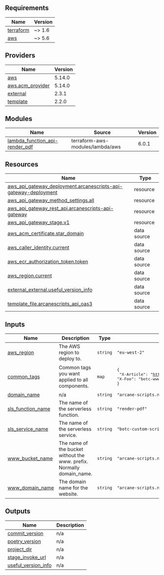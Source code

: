 ## Requirements

| Name | Version |
|------|---------|
| <a name="requirement_terraform"></a> [terraform](#requirement\_terraform) | ~> 1.6 |
| <a name="requirement_aws"></a> [aws](#requirement\_aws) | ~> 5.6 |

## Providers

| Name | Version |
|------|---------|
| <a name="provider_aws"></a> [aws](#provider\_aws) | 5.14.0 |
| <a name="provider_aws.acm_provider"></a> [aws.acm\_provider](#provider\_aws.acm\_provider) | 5.14.0 |
| <a name="provider_external"></a> [external](#provider\_external) | 2.3.1 |
| <a name="provider_template"></a> [template](#provider\_template) | 2.2.0 |

## Modules

| Name | Source | Version |
|------|--------|---------|
| <a name="module_lambda_function_api-render_pdf"></a> [lambda\_function\_api-render\_pdf](#module\_lambda\_function\_api-render\_pdf) | terraform-aws-modules/lambda/aws | 6.0.1 |

## Resources

| Name | Type |
|------|------|
| [aws_api_gateway_deployment.arcanescripts-api-gateway-deployment](https://registry.terraform.io/providers/hashicorp/aws/latest/docs/resources/api_gateway_deployment) | resource |
| [aws_api_gateway_method_settings.all](https://registry.terraform.io/providers/hashicorp/aws/latest/docs/resources/api_gateway_method_settings) | resource |
| [aws_api_gateway_rest_api.arcanescripts-api-gateway](https://registry.terraform.io/providers/hashicorp/aws/latest/docs/resources/api_gateway_rest_api) | resource |
| [aws_api_gateway_stage.v1](https://registry.terraform.io/providers/hashicorp/aws/latest/docs/resources/api_gateway_stage) | resource |
| [aws_acm_certificate.star_domain](https://registry.terraform.io/providers/hashicorp/aws/latest/docs/data-sources/acm_certificate) | data source |
| [aws_caller_identity.current](https://registry.terraform.io/providers/hashicorp/aws/latest/docs/data-sources/caller_identity) | data source |
| [aws_ecr_authorization_token.token](https://registry.terraform.io/providers/hashicorp/aws/latest/docs/data-sources/ecr_authorization_token) | data source |
| [aws_region.current](https://registry.terraform.io/providers/hashicorp/aws/latest/docs/data-sources/region) | data source |
| [external_external.useful_version_info](https://registry.terraform.io/providers/hashicorp/external/latest/docs/data-sources/external) | data source |
| [template_file.arcanescripts_api_oas3](https://registry.terraform.io/providers/hashicorp/template/latest/docs/data-sources/file) | data source |

## Inputs

| Name | Description | Type | Default | Required |
|------|-------------|------|---------|:--------:|
| <a name="input_aws_region"></a> [aws\_region](#input\_aws\_region) | The AWS region to deploy to. | `string` | `"eu-west-2"` | no |
| <a name="input_common_tags"></a> [common\_tags](#input\_common\_tags) | Common tags you want applied to all components. | `map` | <pre>{<br>  "X-Article": "https://www.alexhyett.com/terraform-s3-static-website-hosting/",<br>  "X-Foo": "botc-www"<br>}</pre> | no |
| <a name="input_domain_name"></a> [domain\_name](#input\_domain\_name) | n/a | `string` | `"arcane-scripts.net"` | no |
| <a name="input_sls_function_name"></a> [sls\_function\_name](#input\_sls\_function\_name) | The name of the serverless function. | `string` | `"render-pdf"` | no |
| <a name="input_sls_service_name"></a> [sls\_service\_name](#input\_sls\_service\_name) | The name of the serverless service. | `string` | `"botc-custom-script-json2pdf"` | no |
| <a name="input_www_bucket_name"></a> [www\_bucket\_name](#input\_www\_bucket\_name) | The name of the bucket without the www. prefix. Normally domain\_name. | `string` | `"arcane-scripts.net"` | no |
| <a name="input_www_domain_name"></a> [www\_domain\_name](#input\_www\_domain\_name) | The domain name for the website. | `string` | `"arcane-scripts.net"` | no |

## Outputs

| Name | Description |
|------|-------------|
| <a name="output_commit_version"></a> [commit\_version](#output\_commit\_version) | n/a |
| <a name="output_poetry_version"></a> [poetry\_version](#output\_poetry\_version) | n/a |
| <a name="output_project_dir"></a> [project\_dir](#output\_project\_dir) | n/a |
| <a name="output_stage_invoke_url"></a> [stage\_invoke\_url](#output\_stage\_invoke\_url) | n/a |
| <a name="output_useful_version_info"></a> [useful\_version\_info](#output\_useful\_version\_info) | n/a |
